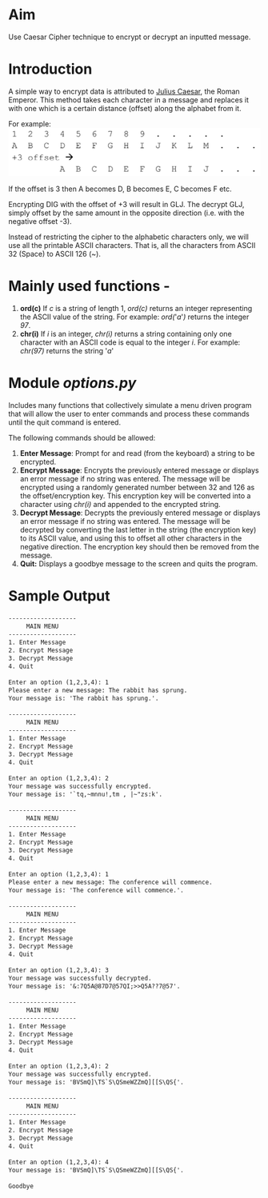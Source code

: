 # Aim
Use Caesar Cipher technique to encrypt or decrypt an inputted message.

# Introduction
A simple way to encrypt data is attributed to [Julius
Caesar](http://en.wikipedia.org/wiki/Caesar_cipher), the Roman Emperor. This
method takes each character in a message and replaces it with one which is a
certain distance (offset) along the alphabet from it.

For example:
![Exaxmple of the technique](example.png)

If the offset is 3 then A becomes D, B becomes E, C becomes F etc.

Encrypting DIG with the offset of +3 will result in GLJ. The decrypt GLJ, simply
offset by the same amount in the opposite direction (i.e. with the negative
offset -3).

Instead of restricting the cipher to the alphabetic characters only, we will use
all the printable ASCII characters. That is, all the characters from ASCII 32
(Space) to ASCII 126 (~).

# Mainly used functions -
1. **ord(c)**
If *c* is a string of length 1, *ord(c)* returns an integer representing the ASCII
value of the string. For example: *ord(*'*a*'*)* returns the integer *97*.
2. **chr(i)**
If *i* is an integer, *chr(i)* returns a string containing only one character with
an ASCII code is equal to the integer *i*.  For example: *chr(97)* returns the
string '*a*'

# Module *options.py*
Includes many functions that collectively simulate a menu driven program that
will allow the user to enter commands and process these commands until the quit
command is entered.

The following commands should be allowed:
1. **Enter Message**: Prompt for and read (from the keyboard) a string to be
   encrypted.
2. **Encrypt Message**: Encrypts the previously entered message or displays an
   error message if no string was entered. The message will be encrypted using a
   randomly generated number between 32 and 126 as the offset/encryption key.
   This encryption key will be converted into a character using *chr(i)* and
   appended to the encrypted string.
3. **Decrypt Message**: Decrypts the previously entered message or displays an
   error message if no string was entered. The message will be decrypted by
   converting the last letter in the string (the encryption key) to its ASCII
   value, and using this to offset all other characters in the negative
   direction. The encryption key should then be removed from the message.
4. **Quit:** Displays a goodbye message to the screen and quits the program.

# Sample Output
```
-------------------
     MAIN MENU
-------------------
1. Enter Message
2. Encrypt Message
3. Decrypt Message
4. Quit

Enter an option (1,2,3,4): 1
Please enter a new message: The rabbit has sprung.
Your message is: 'The rabbit has sprung.'.

-------------------
     MAIN MENU
-------------------
1. Enter Message
2. Encrypt Message
3. Decrypt Message
4. Quit

Enter an option (1,2,3,4): 2
Your message was successfully encrypted.
Your message is: '`tq,~mnnu!,tm , |~"zs:k'.

-------------------
     MAIN MENU
-------------------
1. Enter Message
2. Encrypt Message
3. Decrypt Message
4. Quit

Enter an option (1,2,3,4): 1
Please enter a new message: The conference will commence.
Your message is: 'The conference will commence.'.

-------------------
     MAIN MENU
-------------------
1. Enter Message
2. Encrypt Message
3. Decrypt Message
4. Quit

Enter an option (1,2,3,4): 3
Your message was successfully decrypted.
Your message is: '&:7Q5A@87D7@57QI;>>Q5A??7@57'.

-------------------
     MAIN MENU
-------------------
1. Enter Message
2. Encrypt Message
3. Decrypt Message
4. Quit

Enter an option (1,2,3,4): 2
Your message was successfully encrypted.
Your message is: 'BVSmQ]\TS`S\QSmeWZZmQ][[S\QS{'.

-------------------
     MAIN MENU
-------------------
1. Enter Message
2. Encrypt Message
3. Decrypt Message
4. Quit

Enter an option (1,2,3,4): 4
Your message is: 'BVSmQ]\TS`S\QSmeWZZmQ][[S\QS{'.

Goodbye
```
